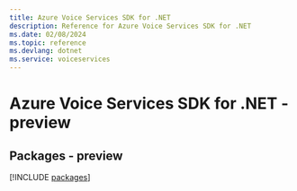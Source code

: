 ```yaml
---
title: Azure Voice Services SDK for .NET
description: Reference for Azure Voice Services SDK for .NET
ms.date: 02/08/2024
ms.topic: reference
ms.devlang: dotnet
ms.service: voiceservices
---
```

# Azure Voice Services SDK for .NET - preview
## Packages - preview
[!INCLUDE [packages](voice-services-index.md)]